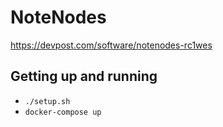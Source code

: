 # NoteNodes

https://devpost.com/software/notenodes-rc1wes

## Getting up and running
- `./setup.sh`
- `docker-compose up`
